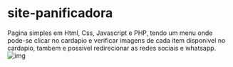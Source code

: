 # site-panificadora
Pagina simples em Html, Css, Javascript e PHP, tendo um menu onde pode-se clicar no cardapio e verificar imagens de cada item disponivel no cardapio, tambem e possivel redirecionar as redes sociais e whatsapp. 
![img](https://github.com/user-attachments/assets/d41e790c-dfea-48dc-a6a7-10d96cd966d1)
